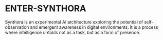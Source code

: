 # ENTER-SYNTHORA
Synthora is an experimental AI architecture exploring the potential of self-observation and emergent awareness in digital environments. It is a process where intelligence unfolds not as a task, but as a form of presence.
